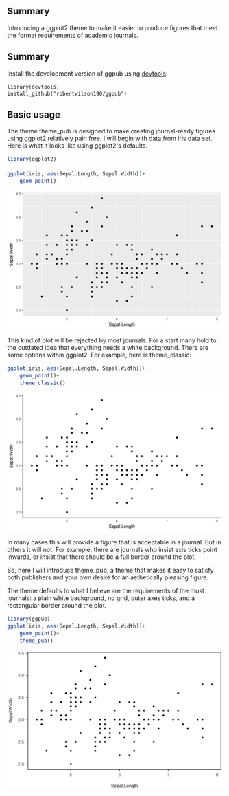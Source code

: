 Summary
--------

Introducing a ggplot2 theme to make it easier to produce figures that meet the format requirements of academic journals.

Summary
--------

Install the development version of ggpub using [devtools](https://github.com/hadley/devtools):

```
library(devtools)
install_github("robertwilson190/ggpub")
```
Basic usage
--------
The theme theme_pub is designed to make creating journal-ready figures using ggplot2 relatively pain free. I will begin with data from iris data set. Here is what it looks like using ggplot2's defaults.

``` r
library(ggplot2)

ggplot(iris, aes(Sepal.Length, Sepal.Width))+
	geom_point()
```
![](read_me_1.png)

This kind of plot will be rejected by most journals. For a start many hold to the outdated idea that everything needs a white background. There are some options within ggplot2. For example, here is theme_classic:

``` r
ggplot(iris, aes(Sepal.Length, Sepal.Width))+
	geom_point()+
	theme_classic()
```
![](read_me_2.png)

In many cases this will provide a figure that is acceptable in a journal. But in others it will not. For example, there are journals who insist axis ticks point inwards, or insist that there should be a full border around the plot.

So, here I will introduce theme_pub, a theme that makes it easy to satisfy both publishers and your own desire for an aethetically pleasing figure.

The theme defaults to what I believe are the requirements of the most journals: a plain white background, no grid, outer axes ticks, and a rectangular border around the plot.

``` r
library(ggpub)
ggplot(iris, aes(Sepal.Length, Sepal.Width))+
	geom_point()+
	theme_pub()
```
![](read_me_3.png)

